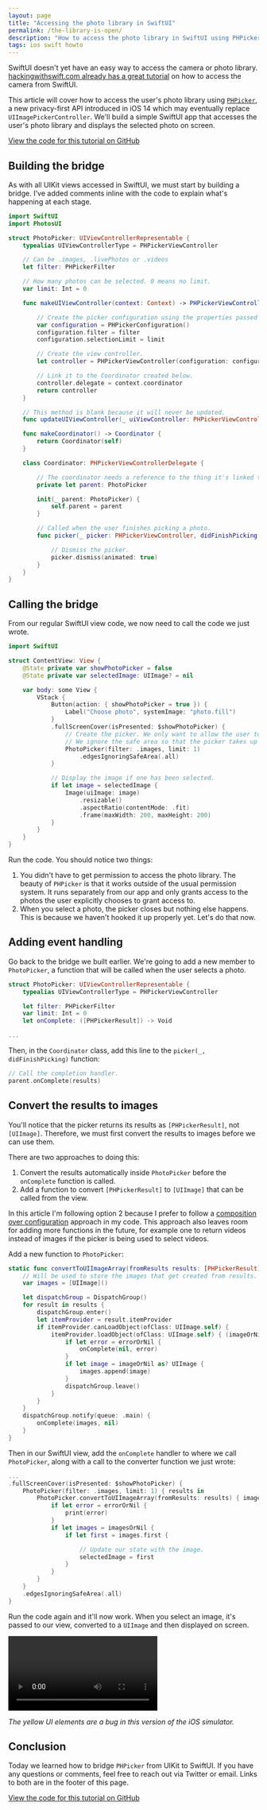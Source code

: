 ```yaml
---
layout: page
title: "Accessing the photo library in SwiftUI"
permalink: /the-library-is-open/
description: "How to access the photo library in SwiftUI using PHPicker"
tags: ios swift howto
---
```


SwiftUI doesn't yet have an easy way to access the camera or photo library. [hackingwithswift.com already has a great tutorial](https://www.hackingwithswift.com/example-code/uikit/how-to-take-a-photo-using-the-camera-and-uiimagepickercontroller) on how to access the camera from SwiftUI. 

This article will cover how to access the user's photo library using [`PHPicker`](https://developer.apple.com/videos/play/wwdc2020/10652/), a new privacy-first API introduced in iOS 14 which may eventually replace `UIImagePickerController`. We'll build a simple SwiftUI app that accesses the user's photo library and displays the selected photo on screen.

[View the code for this tutorial on GitHub](https://gist.github.com/shaundon/56c8a5801c5dc63c2e4a0af9b39c8f7b)

## Building the bridge

As with all UIKit views accessed in SwiftUI, we must start by building a bridge. I've added comments inline with the code to explain what's happening at each stage.

```swift
import SwiftUI
import PhotosUI

struct PhotoPicker: UIViewControllerRepresentable {
    typealias UIViewControllerType = PHPickerViewController

    // Can be .images, .livePhotos or .videos
    let filter: PHPickerFilter

    // How many photos can be selected. 0 means no limit.
    var limit: Int = 0

    func makeUIViewController(context: Context) -> PHPickerViewController {

        // Create the picker configuration using the properties passed in above.
        var configuration = PHPickerConfiguration()
        configuration.filter = filter
        configuration.selectionLimit = limit

        // Create the view controller.
        let controller = PHPickerViewController(configuration: configuration)

        // Link it to the Coordinator created below.
        controller.delegate = context.coordinator
        return controller
    }

    // This method is blank because it will never be updated.
    func updateUIViewController(_ uiViewController: PHPickerViewController, context: Context) {}

    func makeCoordinator() -> Coordinator {
        return Coordinator(self)
    }

    class Coordinator: PHPickerViewControllerDelegate {

        // The coordinator needs a reference to the thing it's linked to.
        private let parent: PhotoPicker

        init(_ parent: PhotoPicker) {
            self.parent = parent
        }

        // Called when the user finishes picking a photo.
        func picker(_ picker: PHPickerViewController, didFinishPicking results: [PHPickerResult]) {

            // Dismiss the picker.
            picker.dismiss(animated: true)
        }
    }
}
```

## Calling the bridge

From our regular SwiftUI view code, we now need to call the code we just wrote.

```swift
import SwiftUI

struct ContentView: View {
    @State private var showPhotoPicker = false
    @State private var selectedImage: UIImage? = nil

    var body: some View {
        VStack {
            Button(action: { showPhotoPicker = true }) {
                Label("Choose photo", systemImage: "photo.fill")
            }
            .fullScreenCover(isPresented: $showPhotoPicker) {
                // Create the picker. We only want to allow the user to select a single image.
                // We ignore the safe area so that the picker takes up the entire screen when open.
                PhotoPicker(filter: .images, limit: 1)
                    .edgesIgnoringSafeArea(.all)
            }

            // Display the image if one has been selected.
            if let image = selectedImage {
                Image(uiImage: image)
                    .resizable()
                    .aspectRatio(contentMode: .fit)
                    .frame(maxWidth: 200, maxHeight: 200)
            }
        }
    }
}
```

Run the code. You should notice two things:

1. You didn't have to get permission to access the photo library. The beauty of `PHPicker` is that it works outside of the usual permission system. It runs separately from our app and only grants access to the photos the user explicitly chooses to grant access to.
1. When you select a photo, the picker closes but nothing else happens. This is because we haven't hooked it up properly yet. Let's do that now.

## Adding event handling

Go back to the bridge we built earlier. We're going to add a new member to `PhotoPicker`, a function that will be called when the user selects a photo.

```swift
struct PhotoPicker: UIViewControllerRepresentable {
    typealias UIViewControllerType = PHPickerViewController

    let filter: PHPickerFilter
    var limit: Int = 0
    let onComplete: ([PHPickerResult]) -> Void

...
```

Then, in the `Coordinator` class, add this line to the `picker(_, didFinishPicking)` function:

```swift
// Call the completion handler.
parent.onComplete(results)
```

## Convert the results to images

You'll notice that the picker returns its results as `[PHPickerResult]`, not `[UIImage]`. Therefore, we must first convert the results to images before we can use them.

There are two approaches to doing this:

1. Convert the results automatically inside `PhotoPicker` before the `onComplete` function is called.
2. Add a function to convert `[PHPickerResult]` to `[UIImage]` that can be called from the view.

In this article I'm following option 2 because I prefer to follow a [composition over configuration](https://johno.com/composition-over-configuration/) approach in my code. This approach also leaves room for adding more functions in the future, for example one to return videos instead of images if the picker is being used to select videos.

Add a new function to `PhotoPicker`:

```swift
static func convertToUIImageArray(fromResults results: [PHPickerResult], onComplete: @escaping ([UIImage]?, Error?) -> Void) {
    // Will be used to store the images that get created from results.
    var images = [UIImage]()

    let dispatchGroup = DispatchGroup()
    for result in results {
        dispatchGroup.enter()
        let itemProvider = result.itemProvider
        if itemProvider.canLoadObject(ofClass: UIImage.self) {
            itemProvider.loadObject(ofClass: UIImage.self) { (imageOrNil, errorOrNil) in 
                if let error = errorOrNil {
                    onComplete(nil, error)
                }
                if let image = imageOrNil as? UIImage {
                    images.append(image)
                }
                dispatchGroup.leave()
            }
        }
    }
    dispatchGroup.notify(queue: .main) {
        onComplete(images, nil)
    }
}
```

Then in our SwiftUI view, add the `onComplete` handler to where we call `PhotoPicker`, along with a call to the converter function we just wrote:

```swift
...
.fullScreenCover(isPresented: $showPhotoPicker) {
    PhotoPicker(filter: .images, limit: 1) { results in
        PhotoPicker.convertToUIImageArray(fromResults: results) { imagesOrNil, errorOrNil in 
            if let error = errorOrNil {
                print(error)
            }
            if let images = imagesOrNil {
                if let first = images.first {

                    // Update our state with the image.
                    selectedImage = first
                }
            }
        }
    }
    .edgesIgnoringSafeArea(.all)
}
```

Run the code again and it'll now work. When you select an image, it's passed to our view, converted to a `UIImage` and then displayed on screen.

<video class="post-image-small" autoplay loop>
  <source src="/assets/post-images/image-library-picker.mp4">
</video>

_The yellow UI elements are a bug in this version of the iOS simulator._

## Conclusion

Today we learned how to bridge `PHPicker` from UIKit to SwiftUI. If you have any questions or comments, feel free to reach out via Twitter or email. Links to both are in the footer of this page.

[View the code for this tutorial on GitHub](https://gist.github.com/shaundon/56c8a5801c5dc63c2e4a0af9b39c8f7b)
